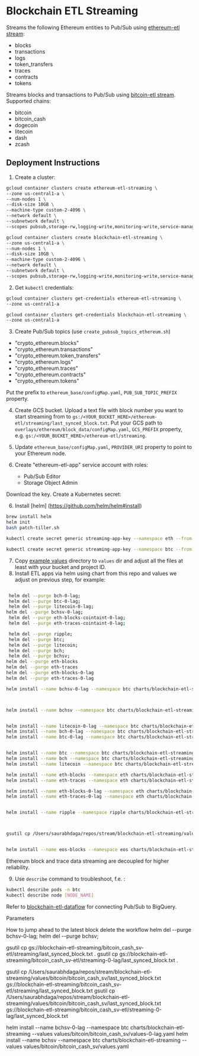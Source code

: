 # Blockchain ETL Streaming

Streams the following Ethereum entities to Pub/Sub using 
[ethereum-etl stream](https://github.com/blockchain-etl/ethereum-etl#stream):

- blocks
- transactions
- logs
- token_transfers 
- traces
- contracts
- tokens

Streams blocks and transactions to Pub/Sub using 
[bitcoin-etl stream](https://github.com/blockchain-etl/bitcoin-etl#stream). Supported chains:

- bitcoin
- bitcoin_cash
- dogecoin
- litecoin
- dash
- zcash

## Deployment Instructions

1. Create a cluster:

```bash
gcloud container clusters create ethereum-etl-streaming \
--zone us-central1-a \
--num-nodes 1 \
--disk-size 10GB \
--machine-type custom-2-4096 \
--network default \
--subnetwork default \
--scopes pubsub,storage-rw,logging-write,monitoring-write,service-management,service-control,trace
```


```bash
gcloud container clusters create blockchain-etl-streaming \
--zone us-central1-a \
--num-nodes 1 \
--disk-size 10GB \
--machine-type custom-2-4096 \
--network default \
--subnetwork default \
--scopes pubsub,storage-rw,logging-write,monitoring-write,service-management,service-control,trace
```


2. Get `kubectl` credentials:

```bash
gcloud container clusters get-credentials ethereum-etl-streaming \
--zone us-central1-a
```

```bash
gcloud container clusters get-credentials blockchain-etl-streaming \
--zone us-central1-a
```

3. Create Pub/Sub topics (use `create_pubsub_topics_ethereum.sh`)
  - "crypto_ethereum.blocks" 
  - "crypto_ethereum.transactions" 
  - "crypto_ethereum.token_transfers" 
  - "crypto_ethereum.logs" 
  - "crypto_ethereum.traces" 
  - "crypto_ethereum.contracts" 
  - "crypto_ethereum.tokens" 

Put the prefix to `ethereum_base/configMap.yaml`, `PUB_SUB_TOPIC_PREFIX` property.

4. Create GCS bucket. Upload a text file with block number you want to start streaming from to 
`gs:/<YOUR_BUCKET_HERE>/ethereum-etl/streaming/last_synced_block.txt`.
Put your GCS path to `overlays/ethereum/block_data/configMap.yaml`, `GCS_PREFIX` property, 
e.g. `gs:/<YOUR_BUCKET_HERE>/ethereum-etl/streaming`.

5. Update `ethereum_base/configMap.yaml`, `PROVIDER_URI` property to point to your Ethereum node.

5. Create "ethereum-etl-app" service account with roles:
    - Pub/Sub Editor
    - Storage Object Admin

Download the key. Create a Kubernetes secret:

6. Install [helm] (https://github.com/helm/helm#install) 

```bash
brew install helm
helm init  
bash patch-tiller.sh
```

```bash
kubectl create secret generic streaming-app-key --namespace eth --from-file=key.json=$HOME/Desktop/merkle/staging-btc-etl-4a48dd2254f2.json 


```


```bash
kubectl create secret generic streaming-app-key --namespace btc --from-file=key.json=$HOME/Desktop/merkle/staging-btc-etl-4a48dd2254f2.json 

```


7. Copy [example values](example_values) directory to `values` dir and adjust all the files at least with your bucket and project ID.
8. Install ETL apps via helm using chart from this repo and values we adjust on previous step, for example:
```bash

 helm del --purge bch-0-lag; 
 helm del --purge btc-0-lag; 
 helm del --purge litecoin-0-lag;
helm del --purge bchsv-0-lag; 
 helm del --purge eth-blocks-cointaint-0-lag;
 helm del --purge eth-traces-cointaint-0-lag;

 helm del --purge ripple; 
 helm del --purge btc; 
 helm del --purge litecoin;
 helm del --purge bch; 
 helm del --purge bchsv; 
helm del --purge eth-blocks
helm del --purge eth-traces
helm del --purge eth-blocks-0-lag
helm del --purge eth-traces-0-lag

helm install --name bchsv-0-lag --namespace btc charts/blockchain-etl-streaming --values values/bitcoin/bitcoin_cash_sv/values-0-lag.yaml



helm install --name bchsv --namespace btc charts/blockchain-etl-streaming --values values/bitcoin/bitcoin_cash_sv/values.yaml


helm install --name litecoin-0-lag --namespace btc charts/blockchain-etl-streaming --values values/bitcoin/litecoin/values-0-lag.yaml
helm install --name bch-0-lag --namespace btc charts/blockchain-etl-streaming --values values/bitcoin/bitcoin_cash/values-0-lag.yaml
helm install --name btc-0-lag --namespace btc charts/blockchain-etl-streaming --values values/bitcoin/bitcoin/values-0-lag.yaml


helm install --name btc --namespace btc charts/blockchain-etl-streaming --values values/bitcoin/bitcoin/values.yaml
helm install --name bch --namespace btc charts/blockchain-etl-streaming --values values/bitcoin/bitcoin_cash/values.yaml
helm install --name litecoin --namespace btc charts/blockchain-etl-streaming --values values/bitcoin/litecoin/values.yaml

helm install --name eth-blocks --namespace eth charts/blockchain-etl-streaming --values values/ethereum/values.yaml --values values/ethereum/block_data/values.yaml
helm install --name eth-traces --namespace eth charts/blockchain-etl-streaming --values values/ethereum/values.yaml --values values/ethereum/trace_data/values.yaml 

helm install --name eth-blocks-0-lag --namespace eth charts/blockchain-etl-streaming --values values/ethereum/values-0-lag.yaml --values values/ethereum/block_data/values-0-lag.yaml
helm install --name eth-traces-0-lag --namespace eth charts/blockchain-etl-streaming --values values/ethereum/values-0-lag.yaml --values values/ethereum/trace_data/values-0-lag.yaml 


helm install --name ripple --namespace ripple charts/blockchain-etl-streaming --values values/ripple/values.yaml  



gsutil cp /Users/saurabhdaga/repos/stream/blockchain-etl-streaming/values/ripple/last_synced_block.txt gs://blockchain-etl-streaming/bitcoin_cash_sv-etl/streaming/last_synced_block.txt 


helm install --name eos-blocks --namespace eos charts/blockchain-etl-streaming --values values/eos/block_data/values.yaml
``` 
Ethereum block and trace data streaming are decoupled for higher reliability. 

9. Use `describe` command to troubleshoot, f.e. :

```bash
kubectl describe pods -n btc
kubectl describe node [NODE_NAME]
```

Refer to [blockchain-etl-dataflow](https://github.com/blockchain-etl/blockchain-etl-dataflow)
for connecting Pub/Sub to BigQuery.



Parameters


How to jump ahead to the latest block
delete the workflow
helm del --purge bchsv-0-lag;
helm del --purge bchsv; 

gsutil cp gs://blockchain-etl-streaming/bitcoin_cash_sv-etl/streaming/last_synced_block.txt .
gsutil cp  gs://blockchain-etl-streaming/bitcoin_cash_sv-etl/streaming-0-lag/last_synced_block.txt . 

gsutil cp /Users/saurabhdaga/repos/stream/blockchain-etl-streaming/values/bitcoin/bitcoin_cash_sv/last_synced_block.txt gs://blockchain-etl-streaming/bitcoin_cash_sv-etl/streaming/last_synced_block.txt 
gsutil cp /Users/saurabhdaga/repos/stream/blockchain-etl-streaming/values/bitcoin/bitcoin_cash_sv/last_synced_block.txt gs://blockchain-etl-streaming/bitcoin_cash_sv-etl/streaming-0-lag/last_synced_block.txt 

helm install --name bchsv-0-lag --namespace btc charts/blockchain-etl-streaming --values values/bitcoin/bitcoin_cash_sv/values-0-lag.yaml
helm install --name bchsv --namespace btc charts/blockchain-etl-streaming --values values/bitcoin/bitcoin_cash_sv/values.yaml

